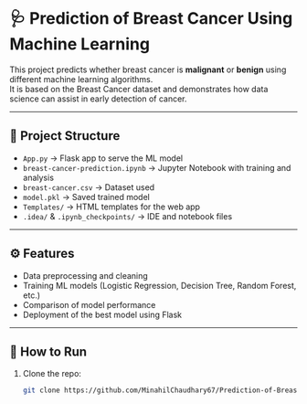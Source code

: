 # 🩺 Prediction of Breast Cancer Using Machine Learning

This project predicts whether breast cancer is **malignant** or **benign** using different machine learning algorithms.  
It is based on the Breast Cancer dataset and demonstrates how data science can assist in early detection of cancer.

---

## 📂 Project Structure
- `App.py` → Flask app to serve the ML model
- `breast-cancer-prediction.ipynb` → Jupyter Notebook with training and analysis
- `breast-cancer.csv` → Dataset used
- `model.pkl` → Saved trained model
- `Templates/` → HTML templates for the web app
- `.idea/` & `.ipynb_checkpoints/` → IDE and notebook files

---

## ⚙️ Features
- Data preprocessing and cleaning
- Training ML models (Logistic Regression, Decision Tree, Random Forest, etc.)
- Comparison of model performance
- Deployment of the best model using Flask

---

## 🚀 How to Run
1. Clone the repo:
   ```bash
   git clone https://github.com/MinahilChaudhary67/Prediction-of-Breast-Cancer-Using-ML.git
